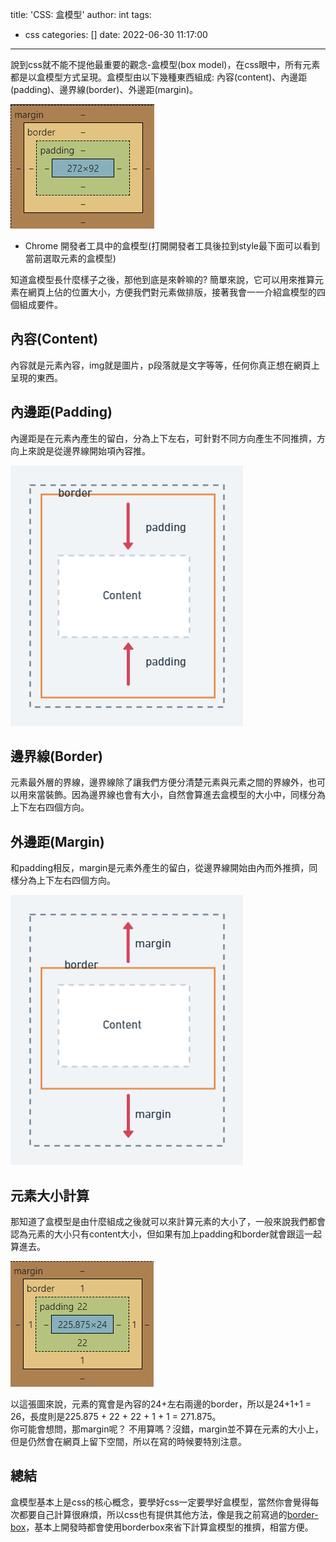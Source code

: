 title: 'CSS: 盒模型'
author: int
tags:
  - css
categories: []
date: 2022-06-30 11:17:00
---
說到css就不能不提他最重要的觀念-盒模型(box model)，在css眼中，所有元素都是以盒模型方式呈現。盒模型由以下幾種東西組成: 內容(content)、內邊距(padding)、邊界線(border)、外邊距(margin)。



![box-model](../images/pasted-82.png)
* Chrome 開發者工具中的盒模型(打開開發者工具後拉到style最下面可以看到當前選取元素的盒模型)

知道盒模型長什麼樣子之後，那他到底是來幹嘛的? 簡單來說，它可以用來推算元素在網頁上佔的位置大小，方便我們對元素做排版，接著我會一一介紹盒模型的四個組成要件。

## 內容(Content)
內容就是元素內容，img就是圖片，p段落就是文字等等，任何你真正想在網頁上呈現的東西。

## 內邊距(Padding)
內邊距是在元素內產生的留白，分為上下左右，可針對不同方向產生不同推擠，方向上來說是從邊界線開始項內容推。

![padding](../images/pasted-86.png)

## 邊界線(Border)
元素最外層的界線，邊界線除了讓我們方便分清楚元素與元素之間的界線外，也可以用來當裝飾。因為邊界線也會有大小，自然會算進去盒模型的大小中，同樣分為上下左右四個方向。

## 外邊距(Margin)

和padding相反，margin是元素外產生的留白，從邊界線開始由內而外推擠，同樣分為上下左右四個方向。


![margin](../images/pasted-84.png)

## 元素大小計算

那知道了盒模型是由什麼組成之後就可以來計算元素的大小了，一般來說我們都會認為元素的大小只有content大小，但如果有加上padding和border就會跟這一起算進去。

![包含padding和border的和模型範例](../images/pasted-87.png)

以這張圖來說，元素的寬會是內容的24+左右兩邊的border，所以是24+1+1 = 26，長度則是225.875 + 22 + 22 + 1 + 1 = 271.875。<br/>你可能會想問，那margin呢？ 不用算嗎？沒錯，margin並不算在元素的大小上，但是仍然會在網頁上留下空間，所以在寫的時候要特別注意。

## 總結
盒模型基本上是css的核心概念，要學好css一定要學好盒模型，當然你會覺得每次都要自己計算很麻煩，所以css也有提供其他方法，像是我之前寫過的[border-box](https://huanginch.github.io/2022/06/23/css-box-sizing-border-box/)，基本上開發時都會使用borderbox來省下計算盒模型的推擠，相當方便。